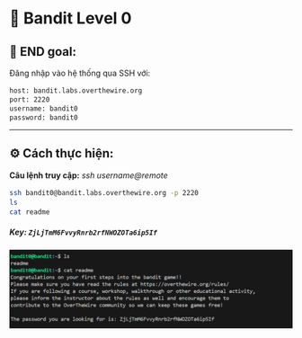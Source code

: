 # 🎯 Bandit Level 0


## 📌 END goal:
Đăng nhập vào hệ thống qua SSH với:
```
host: bandit.labs.overthewire.org
port: 2220
username: bandit0 
password: bandit0
```
---

## ⚙️ Cách thực hiện:
**Câu lệnh truy cập:**
*ssh username@remote*


```bash
ssh bandit0@bandit.labs.overthewire.org -p 2220
ls
cat readme
```
##### Key: `ZjLjTmM6FvvyRnrb2rfNWOZOTa6ip5If`

![alt text](./image/Level0.png)

